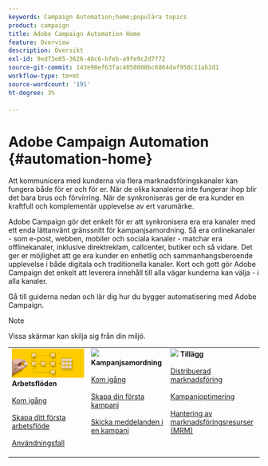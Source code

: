 ```yaml
---
keywords: Campaign Automation;home;populära topics
product: campaign
title: Adobe Campaign Automation Home
feature: Overview
description: Översikt
exl-id: 9ed73e65-3626-46c6-bfeb-a9fe9c2d7f72
source-git-commit: 143e90ef63fac4058008bc6864daf950c11ab2d1
workflow-type: tm+mt
source-wordcount: '191'
ht-degree: 3%

---
```


# Adobe Campaign Automation {#automation-home}

Att kommunicera med kunderna via flera marknadsföringskanaler kan fungera både för er och för er. När de olika kanalerna inte fungerar ihop blir det bara brus och förvirring. När de synkroniseras ger de era kunder en kraftfull och komplementär upplevelse av ert varumärke.

Adobe Campaign gör det enkelt för er att synkronisera era era kanaler med ett enda lättanvänt gränssnitt för kampanjsamordning. Så era onlinekanaler - som e-post, webben, mobiler och sociala kanaler - matchar era offlinekanaler, inklusive direktreklam, callcenter, butiker och så vidare. Det ger er möjlighet att ge era kunder en enhetlig och sammanhangsberoende upplevelse i både digitala och traditionella kanaler. Kort och gott gör Adobe Campaign det enkelt att leverera innehåll till alla vägar kunderna kan välja - i alla kanaler.


Gå till guiderna nedan och lär dig hur du bygger automatisering med Adobe Campaign.

>[!NOTE]
>
>Vissa skärmar kan skilja sig från din miljö.

<table>
<tr style="border: 0;">
  <td valign="top">
    <div><img src="assets/do-not-localize/workflow.jpeg">
    <b> Arbetsflöden </b>
    </div>
    <br>
    <div>
    <a href="workflow/about-workflows.md">Kom igång</a>
    </div>
    <br>     
    <div>
    <a href="workflow/build-a-workflow.md">Skapa ditt första arbetsflöde</a>
    </div>
    <br>
    <div>
    <a href="workflow/workflow-use-cases.md">Användningsfall</a>
    </div>
    <br>
  </td>
  <td valign="top">
    <div><img src="assets/do-not-localize/campaign.jpeg">
    <b> Kampanjsamordning </b>
    </div>
    <br>
    <div>
    <a href="campaigns/set-up-campaigns.md">Kom igång</a>
    </div>
    <br>
    <div>
    <a href="campaigns/marketing-campaign-create.md">Skapa din första kampanj</a>
    </div>
    <br>
    <div>
    <a href="campaigns/marketing-campaign-deliveries.md">Skicka meddelanden i en kampanj</a>
    </div>
    <br>
  </td>
  <td valign="top">
    <div><img src="assets/do-not-localize/add-on.jpeg">
    <b> Tillägg </b>
    </div>
    <br>
    <div>
    <a href="distributed-marketing/about-distributed-marketing.md">Distribuerad marknadsföring</a>
    </div>
    <br>
    <div>
    <a href="campaign-opt/campaign-typologies.md">Kampanjoptimering</a>
    </div>
    <br>
    <div>
    <a href="mrm/about-marketing-resource-management.md">Hantering av marknadsföringsresurser (MRM)</a>
    </div>
    <br>
  </td>
</tr>
</table>
